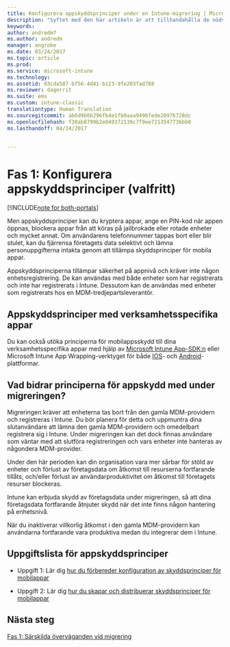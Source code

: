 ```yaml
---
title: Konfigurera appskyddsprinciper under en Intune-migrering | Microsoft Docs
description: "Syftet med den här artikeln är att tillhandahålla de nödvändig åtgärder som krävs för att konfigurera appskyddsprinciper under en Intune-migrering."
keywords: 
author: andredm7
ms.author: andredm
manager: angrobe
ms.date: 03/24/2017
ms.topic: article
ms.prod: 
ms.service: microsoft-intune
ms.technology: 
ms.assetid: 93cda587-bf56-4d41-b123-9fe203fad788
ms.reviewer: dagerrit
ms.suite: ems
ms.custom: intune-classic
translationtype: Human Translation
ms.sourcegitcommit: ab6d9b6b296fb4e1fb0aaa9496fede28976728dc
ms.openlocfilehash: f30ab8799b2e049372139c7f9ee7213547736bb0
ms.lasthandoff: 04/14/2017


---
```


# <a name="phase-1-configure-app-protection-policies-optional"></a>Fas 1: Konfigurera appskyddsprinciper (valfritt)

[!INCLUDE[note for both-portals](../includes/note-for-both-portals.md)]

Men appskyddsprinciper kan du kryptera appar, ange en PIN-kod när appen öppnas, blockera appar från att köras på jailbrokade eller rotade enheter och mycket annat. Om användarens telefonnummer tappas bort eller blir stulet, kan du fjärrensa företagets data selektivt och lämna personuppgifterna intakta genom att tillämpa skyddsprinciper för mobila appar.

Appskyddsprinciperna tillämpar säkerhet på appnivå och kräver inte någon enhetsregistrering. De kan användas med både enheter som har registrerats och inte har registrerats i Intune. Dessutom kan de användas med enheter som registrerats hos en MDM-tredjepartsleverantör.

## <a name="app-protection-policies-with-lob-apps"></a>Appskyddsprinciper med verksamhetsspecifika appar

Du kan också utöka principerna för mobilappsskydd till dina verksamhetsspecifika appar med hjälp av [Microsoft Intune App-SDK:n](https://docs.microsoft.com/intune/deploy-use/use-the-sdk-to-enable-apps-for-mobile-application-management) eller Microsoft Intune App Wrapping-verktyget för både [IOS](https://www.microsoft.com/download/details.aspx?id=45218&751be11f-ede8-5a0c-058c-2ee190a24fa6=True)- och [Android](https://www.microsoft.com/download/details.aspx?id=47267)-plattformar.

## <a name="how-do-app-protection-policies-help-during-migration"></a>Vad bidrar principerna för appskydd med under migreringen?

Migreringen kräver att enheterna tas bort från den gamla MDM-providern och registreras i Intune. Du bör planera för detta och uppmuntra dina slutanvändare att lämna den gamla MDM-providern och omedelbart registrera sig i Intune. Under migreringen kan det dock finnas användare som väntar med att slutföra registreringen och vars enheter inte hanteras av någondera MDM-provider.

Under den här perioden kan din organisation vara mer sårbar för stöld av enheter och förlust av företagsdata om åtkomst till resurserna fortfarande tillåts, och/eller förlust av användarproduktivitet om åtkomst till företagets resurser blockeras.

Intune kan erbjuda skydd av företagsdata under migreringen, så att dina företagsdata fortfarande åtnjuter skydd när det inte finns någon hantering på enhetsnivå.

När du inaktiverar villkorlig åtkomst i den gamla MDM-providern kan användarna fortfarande vara produktiva medan du integrerar dem i Intune.

## <a name="task-list-for-app-protection-policies"></a>Uppgiftslista för appskyddsprinciper

-   Uppgift 1: Lär dig [hur du förbereder konfiguration av skyddsprinciper för mobilappar](https://docs.microsoft.com/intune/deploy-use/get-ready-to-configure-mobile-app-management-policies-with-microsoft-intune)

-   Uppgift 2: Lär dig [hur du skapar och distribuerar skyddsprinciper för mobilappar](https://docs.microsoft.com/intune/deploy-use/create-and-deploy-mobile-app-management-policies-with-microsoft-intune)

## <a name="next-steps"></a>Nästa steg 

[Fas 1: Särskilda överväganden vid migrering](https://docs.microsoft.com/intune/plan-design/migration-phase1-special-migration-considerations)

